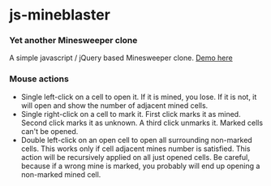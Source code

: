 # js-mineblaster

### Yet another Minesweeper clone

A simple javascript / jQuery based Minesweeper clone. [Demo here](http://mineblaster.blazestudio.it/)

### Mouse actions

* Single left-click on a cell to open it. If it is mined, you lose. If it is not, it will open and show the number of adjacent mined cells.
* Single right-click on a cell to mark it. First click marks it as mined. Second click marks it as unknown. A third click unmarks it. Marked cells can't be opened.
* Double left-click on an open cell to open all surrounding non-marked cells. This works only if cell adjacent mines number is satisfied. This action will be recursively applied on all just opened cells. Be careful, because if a wrong mine is marked, you probably will end up opening a non-marked mined cell.
